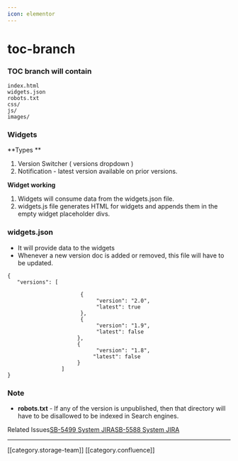 ```yaml
---
icon: elementor
---
```


# toc-branch

### TOC branch will contain

```
index.html
widgets.json
robots.txt
css/
js/
images/
```

### Widgets

\*\*Types \*\*

1. Version Switcher ( versions dropdown )
2. Notification - latest version available on prior versions.

**Widget working**

1. Widgets will consume data from the widgets.json file.
2. widgets.js file generates HTML for widgets and appends them in the empty widget placeholder divs.

### widgets.json

* It will provide data to the widgets
* Whenever a new version doc is added or removed, this file will have to be updated.&#x20;

```
{
   "versions": [

                       {
                            "version": "2.0",
                            "latest": true
                       },
                       {
                            "version": "1.9",
                            "latest": false
                      },
                      {
                            "version": "1.8",
                           "latest": false
                      }
                 ]
}
```

### Note

* **robots.txt**   - If any of the version is unpublished, then that directory will have to be disallowed to be indexed in Search engines.

Related Issues[SB-5499 System JIRA](https://browse/SB-5499)[SB-5588 System JIRA](https://browse/SB-5588)

***

\[\[category.storage-team]] \[\[category.confluence]]
